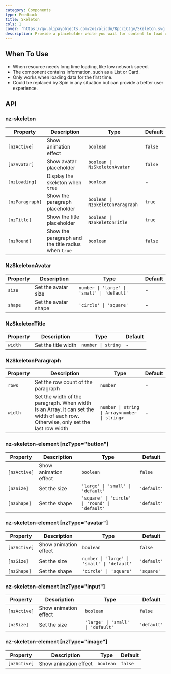 ```yaml
---
category: Components
type: Feedback
title: Skeleton
cols: 1
cover: 'https://gw.alipayobjects.com/zos/alicdn/KpcciCJgv/Skeleton.svg'
description: Provide a placeholder while you wait for content to load or visualize content that doesn't exist yet.
---
```



## When To Use

- When resource needs long time loading, like low network speed.
- The component contains information, such as a List or Card.
- Only works when loading data for the first time.
- Could be replaced by Spin in any situation but can provide a better user experience.


## API

### nz-skeleton

| Property        | Description                                         | Type                             | Default |
| --------------- | --------------------------------------------------- | -------------------------------- | ------- |
| `[nzActive]`    | Show animation effect                               | `boolean`                        | `false` |
| `[nzAvatar]`    | Show avatar placeholder                             | `boolean \| NzSkeletonAvatar`    | `false` |
| `[nzLoading]`   | Display the skeleton when `true`                    | `boolean`                        | -       |
| `[nzParagraph]` | Show the paragraph placeholder                      | `boolean \| NzSkeletonParagraph` | `true`  |
| `[nzTitle]`     | Show the title placeholder                          | `boolean \| NzSkeletonTitle`     | `true`  |
| `[nzRound]`     | Show the paragraph and the title radius when `true` | `boolean`                        | `false` |

### NzSkeletonAvatar

| Property | Description          | Type                                        | Default |
| -------- | -------------------- | ------------------------------------------- | ------- |
| `size`   | Set the avatar size  | `number \| 'large' \| 'small' \| 'default'` | -       |
| `shape`  | Set the avatar shape | `'circle' \| 'square'`                      | -       |

### NzSkeletonTitle

| Property | Description         | Type               | Default |
| -------- | ------------------- | ------------------ | ------- |
| `width`  | Set the title width | `number \| string` | -       |

### NzSkeletonParagraph

| Property | Description                                                                                                                      | Type                                          | Default |
| -------- | -------------------------------------------------------------------------------------------------------------------------------- | --------------------------------------------- | ------- |
| `rows`   | Set the row count of the paragraph                                                                                               | `number`                                      | -       |
| `width`  | Set the width of the paragraph. When width is an Array, it can set the width of each row. Otherwise, only set the last row width | `number \| string \| Array<number \| string>` | -       |

### nz-skeleton-element [nzType="button"]

| Property     | Description           | Type                                           | Default     |
| ------------ | --------------------- | ---------------------------------------------- | ----------- |
| `[nzActive]` | Show animation effect | `boolean`                                      | `false`     |
| `[nzSize]`   | Set the size          | `'large' \| 'small' \| 'default'`              | `'default'` |
| `[nzShape]`  | Set the shape         | `'square' \| 'circle' \| 'round' \| 'default'` | `'default'` |

### nz-skeleton-element [nzType="avatar"]

| Property     | Description           | Type                                        | Default     |
| ------------ | --------------------- | ------------------------------------------- | ----------- |
| `[nzActive]` | Show animation effect | `boolean`                                   | `false`     |
| `[nzSize]`   | Set the size          | `number \| 'large' \| 'small' \| 'default'` | `'default'` |
| `[nzShape]`  | Set the shape         | `'circle' \| 'square'`                      | `'square'`  |

### nz-skeleton-element [nzType="input"]

| Property     | Description           | Type                              | Default     |
| ------------ | --------------------- | --------------------------------- | ----------- |
| `[nzActive]` | Show animation effect | `boolean`                         | `false`     |
| `[nzSize]`   | Set the size          | `'large' \| 'small' \| 'default'` | `'default'` |

### nz-skeleton-element [nzType="image"]

| Property     | Description           | Type      | Default |
| ------------ | --------------------- | --------- | ------- |
| `[nzActive]` | Show animation effect | `boolean` | `false` |
